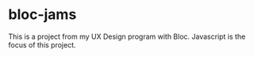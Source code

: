 # bloc-jams

This is a project from my UX Design program with Bloc. Javascript is the focus of this project.

